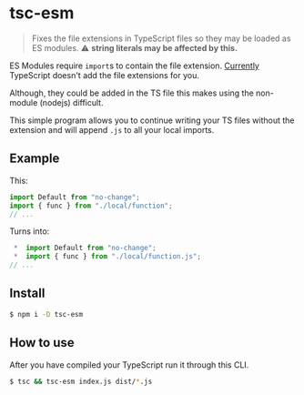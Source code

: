 # tsc-esm
> Fixes the file extensions in TypeScript files so they may be loaded as ES modules.
> ⚠️ **string literals may be affected by this.**

ES Modules require `import`s to contain the file extension.
[Currently](https://github.com/microsoft/TypeScript/issues/16577) TypeScript doesn't add the file extensions for you.

Although, they could be added in the TS file this makes using the non-module (nodejs) difficult.

This simple program allows you to continue writing your TS files without the extension and will append `.js` to all your local imports.

## Example
This:
```typescript
import Default from "no-change";
import { func } from "./local/function";
// ...
```

Turns into:
```typescript
 *  import Default from "no-change";
 *  import { func } from "./local/function.js";
// ...
```

## Install
```bash
$ npm i -D tsc-esm
```

## How to use
After you have compiled your TypeScript run it through this CLI.
```bash
$ tsc && tsc-esm index.js dist/*.js
```